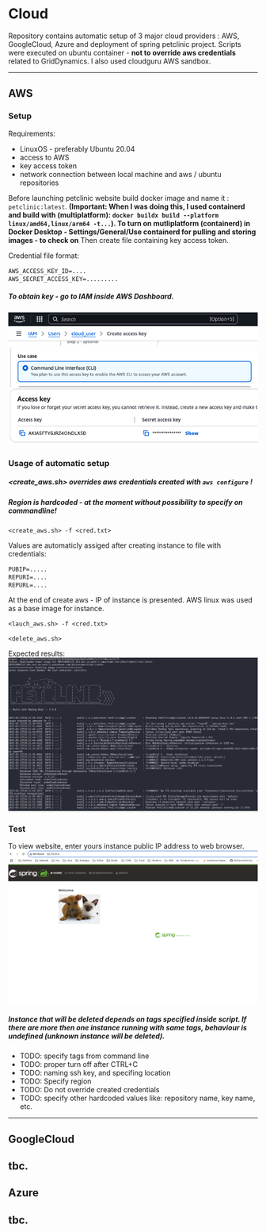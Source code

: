 # Cloud
Repository contains automatic setup of 3 major cloud providers : AWS, GoogleCloud, Azure and deployment of spring petclinic project. 
Scripts were executed on ubuntu container - **not to override aws credentials** related to GridDynamics. I also used cloudguru AWS sandbox.

---------------------------------

## AWS
### Setup
Requirements:
- LinuxOS - preferably Ubuntu 20.04
- access to AWS
- key access token
- network connection between local machine and aws / ubuntu repositories

Before launching petclinic website build docker image and name it : `petclinic:latest`. **(Important: When I was doing this, I used containerd and build with (multiplatform): `docker buildx build --platform linux/amd64,linux/arm64 -t...`). To turn on mutliplatform (containerd) in Docker Desktop - Settings/General/Use containerd for pulling and storing images - to check on** 
Then create file containing key access token.


Credential file format:
```
AWS_ACCESS_KEY_ID=....
AWS_SECRET_ACCESS_KEY=.........
```

##### To obtain key - go to IAM inside AWS Dashboard.
![](./doc/images/aws/key1.png)
![](./doc/images/aws/key2.png)
![](./doc/images/aws/key3.png)

### Usage of automatic setup
##### <create_aws.sh> overrides aws credentials created with `aws configure` !
##### Region is hardcoded - at the moment without possibility to specify on commandline!
```
<create_aws.sh> -f <cred.txt>
```
Values are automaticly assiged after creating instance to file with credentials:
```
PUBIP=.....
REPURI=....
REPURL=....
```
At the end of create aws - IP of instance is presented. AWS linux was used as a base image for instance.
```
<lauch_aws.sh> -f <cred.txt>
```
```
<delete_aws.sh>
```

Expected results:
![](./doc/images/aws/result.png)


### Test
To view website, enter yours instance public IP address to web browser.
![](./doc/images/aws/web.png )


##### Instance that will be deleted depends on tags specified inside script. If there are more then one instance running with same tags, behaviour is undefined (unknown instance will be deleted).
* TODO: specify tags from command line
* TODO: proper turn off after CTRL+C
* TODO: naming ssh key, and specifing location
* TODO: Specify region
* TODO: Do not override created credentials
* TODO: specify other hardcoded values like: repository name, key name, etc.
---------------------------------

## GoogleCloud
tbc.
---------------------------------

## Azure
tbc.
---------------------------------
